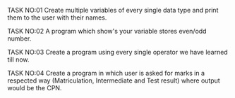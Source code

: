 TASK NO:01
Create multiple variables of every single data type and print them to the user with their names.

TASK NO:02
A program which show's your variable stores even/odd number.

TASK NO:03
Create a program using every single operator we have learned till now.

TASK NO:04
Create a program in which user is asked for marks in a respected way
(Matriculation, Intermediate and Test result)
where output would be the CPN.
